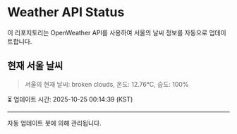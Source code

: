
# Weather API Status

이 리포지토리는 OpenWeather API를 사용하여 서울의 날씨 정보를 자동으로 업데이트합니다.

## 현재 서울 날씨
> 서울의 현재 날씨: broken clouds, 온도: 12.76°C, 습도: 100%

⏳ 업데이트 시간: 2025-10-25 00:14:39 (KST)

---
자동 업데이트 봇에 의해 관리됩니다.
